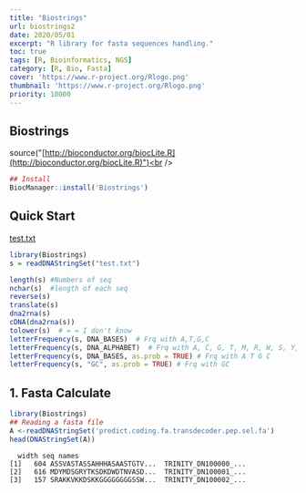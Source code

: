 ```yaml
---
title: "Biostrings"
url: biostrings2
date: 2020/05/01
excerpt: "R library for fasta sequences handling."
toc: true
tags: [R, Bioinformatics, NGS]
category: [R, Bio, Fasta]
cover: 'https://www.r-project.org/Rlogo.png'
thumbnail: 'https://www.r-project.org/Rlogo.png'
priority: 10000
---
```


## Biostrings

source("[http://bioconductor.org/biocLite.R](http://bioconductor.org/biocLite.R)")<br />
```r
## Install
BiocManager::install('Biostrings')
```
## Quick Start
[test.txt](https://www.yuque.com/attachments/yuque/0/2020/txt/691897/1579800839293-b28e0f1a-1088-4c56-ba2a-1a910f827db0.txt?_lake_card=%7B%22uid%22%3A%221579800839229-0%22%2C%22src%22%3A%22https%3A%2F%2Fwww.yuque.com%2Fattachments%2Fyuque%2F0%2F2020%2Ftxt%2F691897%2F1579800839293-b28e0f1a-1088-4c56-ba2a-1a910f827db0.txt%22%2C%22name%22%3A%22test.txt%22%2C%22size%22%3A6581%2C%22type%22%3A%22text%2Fplain%22%2C%22ext%22%3A%22txt%22%2C%22progress%22%3A%7B%22percent%22%3A99%7D%2C%22status%22%3A%22done%22%2C%22percent%22%3A0%2C%22id%22%3A%22umG5T%22%2C%22card%22%3A%22file%22%7D)
```r
library(Biostrings)
s = readDNAStringSet("test.txt")

length(s) #Numbers of seq
nchar(s)  #length of each seq
reverse(s)
translate(s)
dna2rna(s)
cDNA(dna2rna(s))
tolower(s)  # = = I don't know
letterFrequency(s, DNA_BASES)  # Frq with A,T,G,C
letterFrequency(s, DNA_ALPHABET)  # Frq with A, C, G, T, M, R, W, S, Y, K, V, H, D, B, N, -, +, .
letterFrequency(s, DNA_BASES, as.prob = TRUE) # Frq with A T G C
letterFrequency(s, "GC", as.prob = TRUE) # Frq with GC
```

## 1. Fasta Calculate

```r
library(Biostrings)
## Reading a fasta file
A <-readDNAStringSet('predict.coding.fa.transdecoder.pep.sel.fa')
head(DNAStringSet(A))
```

```
  width seq names               
[1]   604 ASSVASTASSAHHHASAASTGTV...  TRINITY_DN100000_...
[2]   616 MDYMDSGRYTKSDKDWDTNVASD...  TRINITY_DN100001_...
[3]   157 SRAKKVKKDSKKGGGGGGGGSSW...  TRINITY_DN100002_...
```
